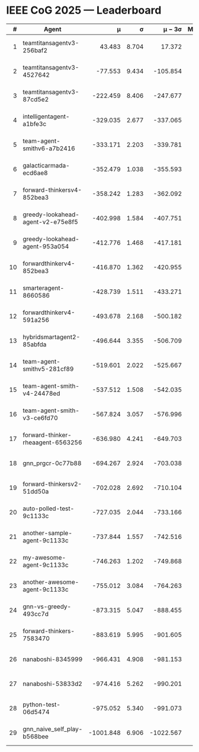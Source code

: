 # IEEE CoG 2025 — Leaderboard

| # | Agent | μ | σ | μ − 3σ | Matches | Updated |
|---:|---|---:|---:|---:|---:|---|
| 1 | teamtitansagentv3-256baf2 | 43.483 | 8.704 | 17.372 | 20176 | 2025-08-24 20:01 |
| 2 | teamtitansagentv3-4527642 | -77.553 | 9.434 | -105.854 | 19890 | 2025-08-24 20:01 |
| 3 | teamtitansagentv3-87cd5e2 | -222.459 | 8.406 | -247.677 | 20946 | 2025-08-24 20:01 |
| 4 | intelligentagent-a1bfe3c | -329.035 | 2.677 | -337.065 | 16720 | 2025-08-24 20:01 |
| 5 | team-agent-smithv6-a7b2416 | -333.171 | 2.203 | -339.781 | 19800 | 2025-08-24 20:01 |
| 6 | galacticarmada-ecd6ae8 | -352.479 | 1.038 | -355.593 | 18520 | 2025-08-24 20:01 |
| 7 | forward-thinkersv4-852bea3 | -358.242 | 1.283 | -362.092 | 15943 | 2025-08-24 20:01 |
| 8 | greedy-lookahead-agent-v2-e75e8f5 | -402.998 | 1.584 | -407.751 | 20280 | 2025-08-24 20:01 |
| 9 | greedy-lookahead-agent-953a054 | -412.776 | 1.468 | -417.181 | 18340 | 2025-08-24 20:01 |
| 10 | forwardthinkerv4-852bea3 | -416.870 | 1.362 | -420.955 | 16577 | 2025-08-24 20:01 |
| 11 | smarteragent-8660586 | -428.739 | 1.511 | -433.271 | 16592 | 2025-08-24 20:01 |
| 12 | forwardthinkerv4-591a256 | -493.678 | 2.168 | -500.182 | 16301 | 2025-08-24 20:01 |
| 13 | hybridsmartagent2-85abfda | -496.644 | 3.355 | -506.709 | 16451 | 2025-08-24 20:01 |
| 14 | team-agent-smithv5-281cf89 | -519.601 | 2.022 | -525.667 | 19100 | 2025-08-24 20:01 |
| 15 | team-agent-smith-v4-24478ed | -537.512 | 1.508 | -542.035 | 20036 | 2025-08-24 20:01 |
| 16 | team-agent-smith-v3-ce6fd70 | -567.824 | 3.057 | -576.996 | 20496 | 2025-08-24 20:01 |
| 17 | forward-thinker-rheaagent-6563256 | -636.980 | 4.241 | -649.703 | 18558 | 2025-08-24 20:01 |
| 18 | gnn_prgcr-0c77b88 | -694.267 | 2.924 | -703.038 | 17460 | 2025-08-24 20:01 |
| 19 | forward-thinkersv2-51dd50a | -702.028 | 2.692 | -710.104 | 19238 | 2025-08-24 20:01 |
| 20 | auto-polled-test-9c1133c | -727.035 | 2.044 | -733.166 | 20340 | 2025-08-24 20:01 |
| 21 | another-sample-agent-9c1133c | -737.844 | 1.557 | -742.516 | 19860 | 2025-08-24 20:01 |
| 22 | my-awesome-agent-9c1133c | -746.263 | 1.202 | -749.868 | 19940 | 2025-08-24 20:01 |
| 23 | another-awesome-agent-9c1133c | -755.012 | 3.084 | -764.263 | 21160 | 2025-08-24 20:01 |
| 24 | gnn-vs-greedy-493cc7d | -873.315 | 5.047 | -888.455 | 15440 | 2025-08-24 20:01 |
| 25 | forward-thinkers-7583470 | -883.619 | 5.995 | -901.605 | 18220 | 2025-08-24 20:01 |
| 26 | nanaboshi-8345999 | -966.431 | 4.908 | -981.153 | 16110 | 2025-08-24 20:01 |
| 27 | nanaboshi-53833d2 | -974.416 | 5.262 | -990.201 | 15440 | 2025-08-24 20:01 |
| 28 | python-test-06d5474 | -975.052 | 5.340 | -991.073 | 15830 | 2025-08-24 20:01 |
| 29 | gnn_naive_self_play-b568bee | -1001.848 | 6.906 | -1022.567 | 15820 | 2025-08-24 20:01 |
